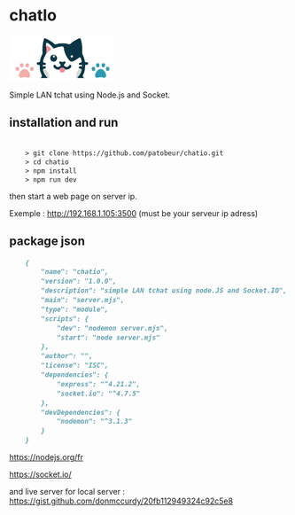 # chatIo
![Mon Image](./public/assets/logoChat.png "Shema de la base de données relationelle.")

Simple LAN tchat using Node.js and Socket.


## installation and run

```console

    > git clone https://github.com/patobeur/chatio.git
    > cd chatio
    > npm install
    > npm run dev
```
then start a web page on server ip. 

Exemple : http://192.168.1.105:3500 (must be your serveur ip adress)


## package json
```md
    {
        "name": "chatio",
        "version": "1.0.0",
        "description": "simple LAN tchat using node.JS and Socket.IO",
        "main": "server.mjs",
        "type": "module",
        "scripts": {
            "dev": "nodemon server.mjs",
            "start": "node server.mjs"
        },
        "author": "",
        "license": "ISC",
        "dependencies": {
            "express": "^4.21.2",
            "socket.io": "^4.7.5"
        },
        "devDependencies": {
            "nodemon": "^3.1.3"
        }
    }

```


https://nodejs.org/fr

https://socket.io/

and live server for local server : https://gist.github.com/donmccurdy/20fb112949324c92c5e8



